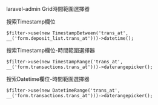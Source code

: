 laravel-admin Grid時間範圍選擇器

搜索Timestamp欄位
```
$filter->use(new TimestampBetween('trans_at', __('form.deposit_list.trans_at')))->datetime();
```
搜索Timestamp欄位-時間範圍選擇器
```
$filter->use(new TimestampRange('trans_at', __('form.transactions.trans_at')))->daterangepicker();
```
搜索Datetime欄位-時間範圍選擇器
```
$filter->use(new DatetimeRange('trans_at', __('form.transactions.trans_at')))->daterangepicker();
```